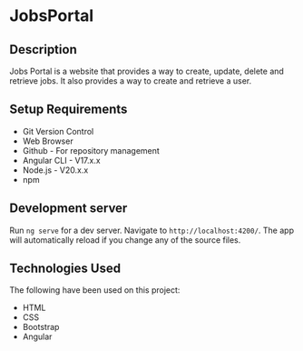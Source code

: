 # JobsPortal

## Description

Jobs Portal is a website that provides a way to create, update, delete and retrieve jobs. It also provides a way to create and retrieve a user.

## Setup Requirements

- Git Version Control
- Web Browser
- Github - For repository management
- Angular CLI - V17.x.x
- Node.js - V20.x.x
- npm

## Development server

Run `ng serve` for a dev server. Navigate to `http://localhost:4200/`. The app will automatically reload if you change any of the source files.

## Technologies Used

The following have been used on this project:

- HTML
- CSS
- Bootstrap
- Angular
